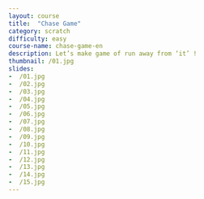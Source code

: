 ```yaml
---
layout: course
title:  "Chase Game"
category: scratch
difficulty: easy
course-name: chase-game-en
description: Let’s make game of run away from ‘it’ !
thumbnail: /01.jpg
slides:
-  /01.jpg
-  /02.jpg
-  /03.jpg
-  /04.jpg
-  /05.jpg
-  /06.jpg
-  /07.jpg
-  /08.jpg
-  /09.jpg
-  /10.jpg
-  /11.jpg
-  /12.jpg
-  /13.jpg
-  /14.jpg
-  /15.jpg
---
```

